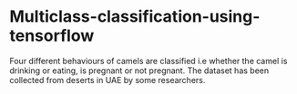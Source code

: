 # Multiclass-classification-using-tensorflow
Four different behaviours of camels are classified i.e whether the camel is drinking or eating, is pregnant or not pregnant.
The dataset has been collected from deserts in UAE by some researchers. 
